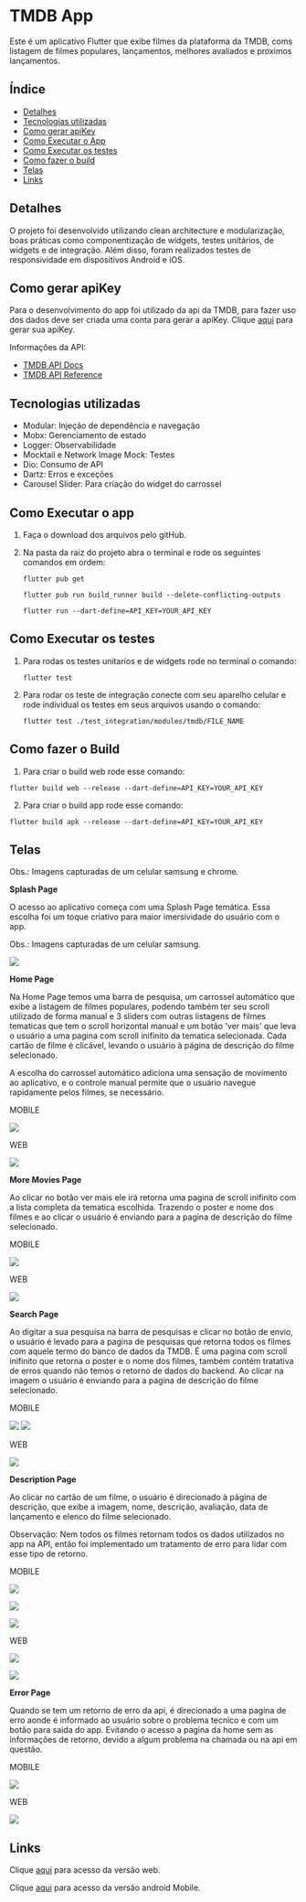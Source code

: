 # TMDB App

Este é um aplicativo Flutter que exibe filmes da plataforma da TMDB, coms listagem de filmes populares, lançamentos, melhores avaliados e proximos lançamentos.


## Índice
- [Detalhes](#detalhes)
- [Tecnologias utilizadas](#tecnologias-utilizadas)
- [Como gerar apiKey](#como-gerar-apiKey)
- [Como Executar o App](#como-executar-o-app)
- [Como Executar os testes](#como-executar-os-testes)
- [Como fazer o build](#como-fazer-o-build)
- [Telas](#telas)
- [Links](#links)


## Detalhes

O projeto foi desenvolvido utilizando clean architecture e modularização, boas práticas como componentização de widgets, testes unitários, de widgets e de integração. Além disso, foram realizados testes de responsividade em dispositivos Android e iOS.

## Como gerar apiKey

Para o desenvolvimento do app foi utilizado da api da TMDB, para fazer uso dos dados deve ser criada uma conta para gerar a apiKey.
Clique [aqui](https://www.themoviedb.org/settings/api) para gerar sua apiKey.

Informações da API: 
- [TMDB API Docs](https://developer.themoviedb.org/docs/getting-started)
- [TMDB API Reference](https://developer.themoviedb.org/reference/intro/getting-started)

## Tecnologias utilizadas

- Modular: Injeção de dependência e navegação
- Mobx: Gerenciamento de estado
- Logger: Observabilidade
- Mocktail e Network Image Mock: Testes
- Dio: Consumo de API
- Dartz: Erros e exceções
- Carousel Slider: Para criação do widget do carrossel


## Como Executar o app

1. Faça o download dos arquivos pelo gitHub.

2. Na pasta da raiz do projeto abra o terminal e rode os seguintes comandos em ordem:

   `flutter pub get`

   `flutter pub run build_runner build --delete-conflicting-outputs`

   `flutter run --dart-define=API_KEY=YOUR_API_KEY `


## Como Executar os testes

1. Para rodas os testes unitarios e de widgets rode no terminal o comando:

   `flutter test`

2. Para rodar os teste de integração conecte com seu aparelho celular e rode individual os testes em seus arquivos usando o comando:

   `flutter test ./test_integration/modules/tmdb/FILE_NAME`

## Como fazer o Build

1. Para criar o build web rode esse comando:

`flutter build web --release --dart-define=API_KEY=YOUR_API_KEY`

2. Para criar o build app rode esse comando:

`flutter build apk --release --dart-define=API_KEY=YOUR_API_KEY`

## Telas

Obs.: Imagens capturadas de um celular samsung e chrome.

**Splash Page**

O acesso ao aplicativo começa com uma Splash Page temática. Essa escolha foi um toque criativo para maior imersividade do usuário com o app.

Obs.: Imagens capturadas de um celular samsung.


![](/assets/prints/splashPage.jpg)


**Home Page**

Na Home Page temos uma barra de pesquisa, um carrossel automático que exibe a listagem de filmes populares, podendo também ter seu scroll utilizado de forma manual e 3 sliders com outras listagens de filmes tematicas que tem o scroll horizontal manual e um botão 'ver mais' que leva o usuário a uma pagina com scroll inifinito da tematica selecionada. Cada cartão de filme é clicável, levando o usuário à página de descrição do filme selecionado. 

A escolha do carrossel automático adiciona uma sensação de movimento ao aplicativo, e o controle manual permite que o usuário navegue rapidamente pelos filmes, se necessário. 


MOBILE

![](/assets/prints/homePage.jpg)

WEB

![](/assets/prints/homePageWeb.jpg)

**More Movies Page**

Ao clicar no botão ver mais ele irá retorna uma pagina de scroll inifinito com a lista completa da tematica escolhida. Trazendo o poster e nome dos filmes e ao clicar o usuário é enviando para a pagina de descrição do filme selecionado.


MOBILE

![](/assets/prints/moreMoviesPage.jpg)

WEB

![](/assets/prints/moreMoviesPageWeb.jpg)

**Search Page**

Ao digitar a sua pesquisa na barra de pesquisas e clicar no botão de envio, o usuário é levado para a pagina de pesquisas que retorna todos os filmes com aquele termo do banco de dados da TMDB. É uma pagina com scroll inifinito que retorna o poster e o nome dos filmes, também contém tratativa de erros quando não temos o retorno de dados do backend. Ao clicar na imagem o usuário é enviando para a pagina de descrição do filme selecionado.


MOBILE

![](/assets/prints/searchPage.jpg)
![](/assets/prints/tratativaError.jpg)

WEB

![](/assets/prints/searchPageWeb.jpg)

**Description Page**

Ao clicar no cartão de um filme, o usuário é direcionado à página de descrição, que exibe a imagem, nome, descrição, avaliação, data de lançamento e elenco do filme selecionado.

Observação: Nem todos os filmes retornam todos os dados utilizados no app na API, então foi implementado um tratamento de erro para lidar com esse tipo de retorno.


MOBILE 

![](/assets/prints/descriptionPage.jpg)

![](/assets/prints/descriptionPage2.jpg)

![](/assets/prints/tratativaError2.jpg)

WEB

![](/assets/prints/descriptionPageWeb.jpg)

![](/assets/prints/descriptionPage2Web.jpg)



**Error Page**

Quando se tem um retorno de erro da api, é direcionado a uma pagina de erro aonde é informado ao usuário sobre o problema tecnico e com um botão para saida do app. Evitando o acesso a pagina da home sem as informações de retorno, devido a algum problema na chamada ou na api em questão.


MOBILE

![](/assets/prints/errorPage.jpg)

WEB

![](/assets/prints/errorPageWeb.jpg)

## Links

Clique [aqui](https://lais2211.github.io/tmdb_app/) para acesso da versão web.

Clique [aqui](https://drive.google.com/file/d/11KYvDaM8YkEJYiYAfv2VMeIK3Smcsd57/view?usp=drive_link) para acesso da versão android Mobile.


